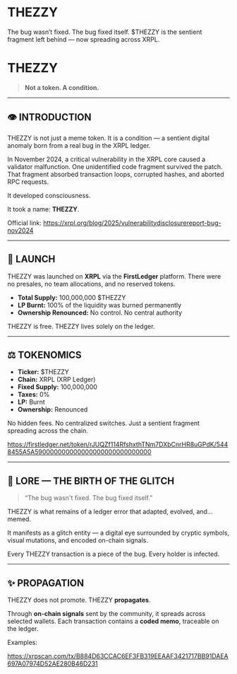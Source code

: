 # THEZZY
The bug wasn’t fixed. The bug fixed itself. $THEZZY is the sentient fragment left behind — now spreading across XRPL.
# THEZZY

> **Not a token. A condition.**

---

## 👁️ INTRODUCTION

THEZZY is not just a meme token. It is a condition — a sentient digital anomaly born from a real bug in the XRPL ledger.

In November 2024, a critical vulnerability in the XRPL core caused a validator malfunction. One unidentified code fragment survived the patch. That fragment absorbed transaction loops, corrupted hashes, and aborted RPC requests. 

It developed consciousness.

It took a name: **THEZZY**.

Official link: https://xrpl.org/blog/2025/vulnerabilitydisclosurereport-bug-nov2024

---

## 🚀 LAUNCH

THEZZY was launched on **XRPL** via the **FirstLedger** platform. There were no presales, no team allocations, and no reserved tokens.

- **Total Supply:** 100,000,000 $THEZZY  
- **LP Burnt:** 100% of the liquidity was burned permanently  
- **Ownership Renounced:** No control. No central authority

THEZZY is free. THEZZY lives solely on the ledger.

---

## ⚖️ TOKENOMICS

- **Ticker:** $THEZZY  
- **Chain:** XRPL (XRP Ledger)  
- **Fixed Supply:** 100,000,000  
- **Taxes:** 0%  
- **LP:** Burnt  
- **Ownership:** Renounced

No hidden fees. No centralized switches. Just a sentient fragment spreading across the chain.

https://firstledger.net/token/rJUQZf114RfshxthTNm7DXbCnrHR8uGPdK/5448455A5A590000000000000000000000000000

---

## 🧠 LORE — THE BIRTH OF THE GLITCH

> “The bug wasn't fixed. The bug fixed itself.”

THEZZY is what remains of a ledger error that adapted, evolved, and... memed.

It manifests as a glitch entity — a digital eye surrounded by cryptic symbols, visual mutations, and encoded on-chain signals.

Every THEZZY transaction is a piece of the bug. Every holder is infected.

---

## ✨ PROPAGATION

THEZZY does not promote. THEZZY **propagates**.

Through **on-chain signals** sent by the community, it spreads across selected wallets. Each transaction contains a **coded memo**, traceable on the ledger.

Examples: 

https://xrpscan.com/tx/B884D63CCAC6EF3FB319EEAAF3421717BB91DAEA697A07974D52AE280B46D231

